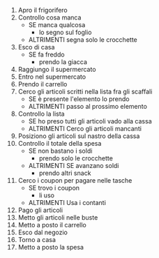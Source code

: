 1. Apro il frigorifero
2. Controllo cosa manca
    - SE manca qualcosa 
        + lo segno sul foglio
    - ALTRIMENTI segna solo le crocchette
3. Esco di casa
    - SE fa freddo 
        + prendo la giacca
4. Raggiungo il supermercato
5. Entro nel supermercato
6. Prendo il carrello  
7. Cerco gli articoli scritti nella lista fra gli scaffali
    - SE è presente l'elemento lo prendo
    - ALTRIMENTI passo al prossimo elemento
8. Controllo la lista
    - SE ho preso tutti gli articoli vado alla cassa
    - ALTRIMENTI Cerco gli articoli mancanti
9. Posiziono gli articoli sul nastro della cassa
10. Controllo il totale della spesa
    - SE non bastano i soldi 
        + prendo solo le crocchette
    - ALTRIMENTI SE avanzano soldi
        + prendo altri snack
11. Cerco i coupon per pagare nelle tasche
    - SE trovo i coupon 
        + li uso
    - ALTRIMENTI Usa i contanti
12. Pago gli articoli
13. Metto gli articoli nelle buste
14. Metto a posto il carrello
15. Esco dal negozio
16. Torno a casa
17. Metto a posto la spesa
    